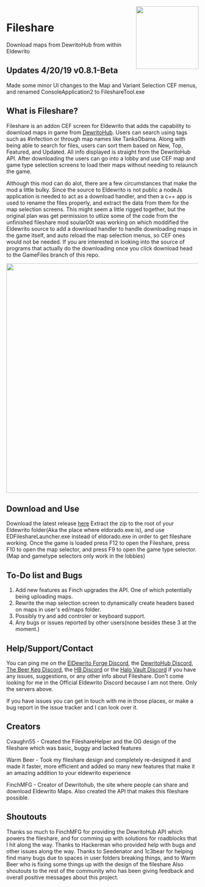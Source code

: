 

<img src="http://i.imgur.com/zTLu7Y5.png"  height="164" align="right"/>

# Fileshare
Download maps from DewritoHub from within Eldewrito

## Updates 4/20/19 v0.8.1-Beta
Made some minor UI changes to the Map and Variant Selection CEF menus, and renamed ConsoleApplication2 to FileshareTool.exe

## What is Fileshare?
Fileshare is an addon CEF screen for Eldewrito that adds the capability to download maps in game from [DewritoHub](https://dewritohub.com). Users can search using tags such as #infection or through map names like TanksObama. Along with being able to search for files, users can sort them based on New, Top, Featured, and Updated. All info displayed is straight from the DewritoHub API.
After downloading the users can go into a lobby and use CEF map and game type selection screens to load their maps without needing to relaunch the game.

Although this mod can do alot, there are a few circumstances that make the mod a little bulky. Since the source to Eldewrito is not public a nodeJs application is needed to act as a download handler, and then a c++ app is used to rename the files properly, and extract the data from them for the map selection screens. This might seem a little rigged together, but the original plan was get permission to utlize some of the code from the unfinished fileshare mod  soular00t was working on which moddified the Eldewrito source to add a download handler to handle downloading maps in the game itself, and auto reload the map selection menus, so CEF ones would not be needed. If you are interested in looking into the source of programs that actually do the downloading once you click download head to the GameFiles branch of this repo.




<img src="http://i.imgur.com/wEF0rzM.jpg"  height="600" align="center"/>

## Download and Use
 Download the latest release [here](https://github.com/cvaughn55/fileshare/releases)
 Extract the zip to the root of your Eldewrito folder(Aka the place where eldorado.exe is), and use EDFileshareLauncher.exe instead of eldorado.exe in order to get fileshare working. Once the game is loaded press F12 to open the Fileshare, press F10 to open the map selector, and press F9 to open the game type selector.(Map and gametype selectors only work in the lobbies)

## To-Do list and Bugs
1. Add new features as Finch upgrades the API. One of which potentially being uploading maps.
2. Rewrite the map selection screen to dynamically create headers based on maps in user's ed/maps folder. 
3. Possibly try and add controler or keyboard support.
4. Any bugs or issues reported by other users(none besides these 3 at the moment.)



## Help/Support/Contact
You can ping me on the [ElDewrito Forge Discord](https://discord.gg/PnRePfv), the [DewritoHub Discord](https://discord.gg/gtqM3s5),  [The Beer Keg Discord](https://discord.gg/PJ4Wm4M), the [HB Discord](https://discord.gg/VzMX2Kq) or the [Halo Vault Discord](https://discord.gg/GycDpDj)  if you have any issues, suggestions, or any other info about Fileshare. Don't come looking for me in the Official Eldewrito Discord because I am not there. Only the servers above.


If you have issues you can get in touch with me in those places, or make a bug report in the issue tracker and I can look over it.

## Creators
Cvaughn55 - Created the FileshareHelper and the OG design of the fileshare which was basic, buggy and lacked features

Warm Beer - Took my fileshare design and completely re-designed it and made it faster, more efficient and added so many new features that make it an amazing addition to your eldewrito experience

FinchMFG - Creator of Dewritohub, the site where people can share and download Eldewrito Maps. Also created the API that makes this fileshare possible.

## Shoutouts
Thanks so much to FinchMFG for providing the DewritoHub API which powers the fileshare, and for comming up with solutions for roadblocks that I hit along the way. Thanks to Hackerman who provided help with bugs and other issues along the way. Thanks to Seedenator and 1c3bear for helping find many bugs due to spaces in user folders breaking things, and to Warm Beer who is fixing some things up with the design of the fileshare Also shoutouts to the rest of the community who has been giving feedback and overall positive messages about this project. 
